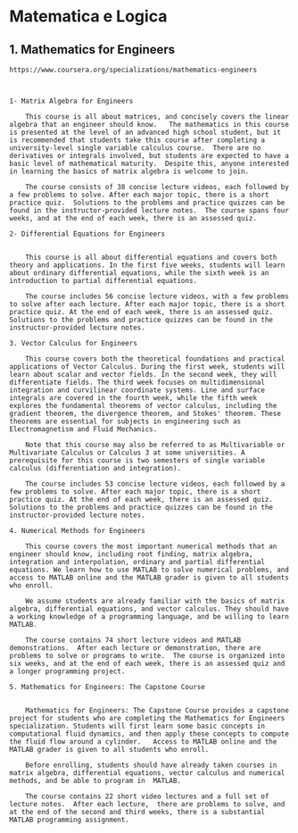 # Matematica e Logica


## 1. Mathematics for Engineers

	
	https://www.coursera.org/specializations/mathematics-engineers



	1- Matrix Algebra for Engineers

		This course is all about matrices, and concisely covers the linear algebra that an engineer should know.   The mathematics in this course is presented at the level of an advanced high school student, but it is recommended that students take this course after completing a university-level single variable calculus course.  There are no derivatives or integrals involved, but students are expected to have a basic level of mathematical maturity.  Despite this, anyone interested in learning the basics of matrix algebra is welcome to join.

		The course consists of 38 concise lecture videos, each followed by a few problems to solve. After each major topic, there is a short practice quiz.  Solutions to the problems and practice quizzes can be found in the instructor-provided lecture notes.  The course spans four weeks, and at the end of each week, there is an assessed quiz.

<!--
		Download the lecture notes from the link
		https://www.math.hkust.edu.hk/~machas/matrix-algebra-for-engineers.pdf
		And watch the promotional video from the link
		https://youtu.be/IZcyZHomFQc
-->	


	2- Differential Equations for Engineers


		This course is all about differential equations and covers both theory and applications. In the first five weeks, students will learn about ordinary differential equations, while the sixth week is an introduction to partial differential equations.

		The course includes 56 concise lecture videos, with a few problems to solve after each lecture. After each major topic, there is a short practice quiz. At the end of each week, there is an assessed quiz. Solutions to the problems and practice quizzes can be found in the instructor-provided lecture notes. 
<!--
Download the lecture notes from the link
https://www.math.hkust.edu.hk/~machas/differential-equations-for-engineers.pdf

Watch the promotional video from the link
https://youtu.be/eSty7oo09ZI
-->


	3. Vector Calculus for Engineers

		This course covers both the theoretical foundations and practical applications of Vector Calculus. During the first week, students will learn about scalar and vector fields. In the second week, they will differentiate fields. The third week focuses on multidimensional integration and curvilinear coordinate systems. Line and surface integrals are covered in the fourth week, while the fifth week explores the fundamental theorems of vector calculus, including the gradient theorem, the divergence theorem, and Stokes' theorem. These theorems are essential for subjects in engineering such as Electromagnetism and Fluid Mechanics.

		Note that this course may also be referred to as Multivariable or Multivariate Calculus or Calculus 3 at some universities. A prerequisite for this course is two semesters of single variable calculus (differentiation and integration).

		The course includes 53 concise lecture videos, each followed by a few problems to solve. After each major topic, there is a short practice quiz. At the end of each week, there is an assessed quiz. Solutions to the problems and practice quizzes can be found in the instructor-provided lecture notes. 

<!--
Download the lecture notes from the link
https://www.math.hkust.edu.hk/~machas/vector-calculus-for-engineers.pdf

Watch the promotional video from the link
https://youtu.be/qUseabHb6Vk
-->


	4. Numerical Methods for Engineers

		This course covers the most important numerical methods that an engineer should know, including root finding, matrix algebra, integration and interpolation, ordinary and partial differential equations. We learn how to use MATLAB to solve numerical problems, and access to MATLAB online and the MATLAB grader is given to all students who enroll.

		We assume students are already familiar with the basics of matrix algebra, differential equations, and vector calculus. They should have a working knowledge of a programming language, and be willing to learn MATLAB.

		The course contains 74 short lecture videos and MATLAB demonstrations.  After each lecture or demonstration, there are problems to solve or programs to write.  The course is organized into six weeks, and at the end of each week, there is an assessed quiz and a longer programming project.  

<!--
Download the lecture notes from the link
https://www.math.hkust.edu.hk/~machas/numerical-methods-for-engineers.pdf

And watch the promotional video from the link
https://youtu.be/qFJGMBDfFMY
-->


	5. Mathematics for Engineers: The Capstone Course


		Mathematics for Engineers: The Capstone Course provides a capstone project for students who are completing the Mathematics for Engineers specialization. Students will first learn some basic concepts in computational fluid dynamics, and then apply these concepts to compute the fluid flow around a cylinder.   Access to MATLAB online and the MATLAB grader is given to all students who enroll.  

		Before enrolling, students should have already taken courses in  matrix algebra, differential equations, vector calculus and numerical methods, and be able to program in  MATLAB.  

		The course contains 22 short video lectures and a full set of lecture notes.  After each lecture,  there are problems to solve, and at the end of the second and third weeks, there is a substantial MATLAB programming assignment.

<!--

Download the lecture notes from the link
https://www.math.hkust.edu.hk/~machas/flow-around-a-cylinder.pdf

Watch the promotional video from the link
https://youtu.be/FlM1de9Sxh0
-->

 
